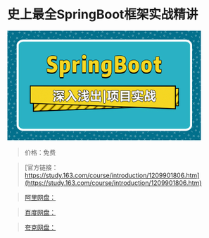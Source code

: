 # 史上最全SpringBoot框架实战精讲

![img](../../../assets/study163/free/c9c08fec095744a58ec32c30b3411003.jpg)

> 价格：免费

> [官方链接：https://study.163.com/course/introduction/1209901806.htm](https://study.163.com/course/introduction/1209901806.htm)

> [阿里网盘：]()

> [百度网盘：]()

> [夸克网盘：]()
